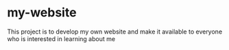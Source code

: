 # my-website
This project is to develop my own website and make it available to everyone who is interested in learning about me
